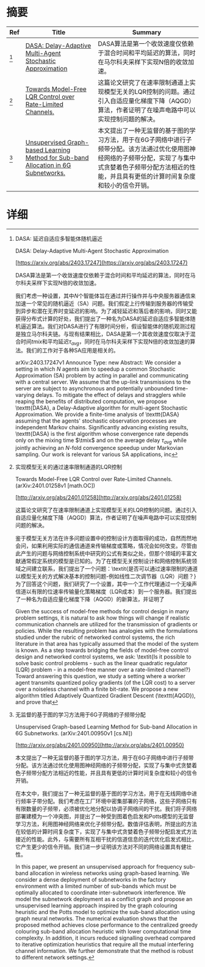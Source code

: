 # 摘要

| Ref | Title | Summary |
| --- | --- | --- |
| [^1] | [DASA: Delay-Adaptive Multi-Agent Stochastic Approximation](https://arxiv.org/abs/2403.17247) | DASA算法是第一个收敛速度仅依赖于混合时间和平均延迟的算法，同时在马尔科夫采样下实现N倍的收敛加速。 |
| [^2] | [Towards Model-Free LQR Control over Rate-Limited Channels.](http://arxiv.org/abs/2401.01258) | 这篇论文研究了在速率限制通道上实现模型无关的LQR控制的问题。通过引入自适应量化梯度下降（AQGD）算法，作者证明了在噪声电路中可以实现控制问题的解决。 |
| [^3] | [Unsupervised Graph-based Learning Method for Sub-band Allocation in 6G Subnetworks.](http://arxiv.org/abs/2401.00950) | 本文提出了一种无监督的基于图的学习方法，用于在6G子网络中进行子频带分配。该方法通过优化使用图神经网络的子频带分配，实现了与集中式贪婪着色子频带分配方法相近的性能，并且具有更低的计算时间复杂度和较小的信令开销。 |

# 详细

[^1]: DASA: 延迟自适应多智能体随机逼近

    DASA: Delay-Adaptive Multi-Agent Stochastic Approximation

    [https://arxiv.org/abs/2403.17247](https://arxiv.org/abs/2403.17247)

    DASA算法是第一个收敛速度仅依赖于混合时间和平均延迟的算法，同时在马尔科夫采样下实现N倍的收敛加速。

    

    我们考虑一种设置，其中$N$个智能体旨在通过并行操作并与中央服务器通信来加速一个常见的随机逼近（SA）问题。我们假定上行传输到服务器的传输受到异步和潜在无界时变延迟的影响。为了减轻延迟和落后者的影响，同时又能获得分布式计算的好处，我们提出了一种名为DASA的延迟自适应多智能体随机逼近算法。我们对DASA进行了有限时间分析，假设智能体的随机观测过程是独立马尔科夫链。与现有结果相比，DASA是第一个其收敛速度仅取决于混合时间$tmix$和平均延迟$\tau_{avg}$，同时在马尔科夫采样下实现N倍的收敛加速的算法。我们的工作对于各种SA应用是相关的。

    arXiv:2403.17247v1 Announce Type: new  Abstract: We consider a setting in which $N$ agents aim to speedup a common Stochastic Approximation (SA) problem by acting in parallel and communicating with a central server. We assume that the up-link transmissions to the server are subject to asynchronous and potentially unbounded time-varying delays. To mitigate the effect of delays and stragglers while reaping the benefits of distributed computation, we propose \texttt{DASA}, a Delay-Adaptive algorithm for multi-agent Stochastic Approximation. We provide a finite-time analysis of \texttt{DASA} assuming that the agents' stochastic observation processes are independent Markov chains. Significantly advancing existing results, \texttt{DASA} is the first algorithm whose convergence rate depends only on the mixing time $\tmix$ and on the average delay $\tau_{avg}$ while jointly achieving an $N$-fold convergence speedup under Markovian sampling. Our work is relevant for various SA applications, inc
    
[^2]: 实现模型无关的通过速率限制通道的LQR控制

    Towards Model-Free LQR Control over Rate-Limited Channels. (arXiv:2401.01258v1 [math.OC])

    [http://arxiv.org/abs/2401.01258](http://arxiv.org/abs/2401.01258)

    这篇论文研究了在速率限制通道上实现模型无关的LQR控制的问题。通过引入自适应量化梯度下降（AQGD）算法，作者证明了在噪声电路中可以实现控制问题的解决。

    

    鉴于模型无关方法在许多问题设置中的控制设计方面取得的成功，自然而然地会问，如果利用实际的通信通道来传输梯度或策略，情况会如何改变。尽管由此产生的问题与网络控制系统中研究的公式有类似之处，但那个领域的丰富文献通常假定系统的模型是已知的。为了在模型无关控制设计和网络控制系统领域之间建立联系，我们提出了一个问题：\textit{是否可以通过速率限制的通道以模型无关的方式解决基本的控制问题-例如线性二次调节器（LQR）问题？}为了回答这个问题，我们研究了一个设置，其中一个工作代理通过一个无噪声信道以有限的位速率传输量化策略梯度（LQR成本）到一个服务器。我们提出了一种名为自适应量化梯度下降（AQGD）的新算法，并证明了

    Given the success of model-free methods for control design in many problem settings, it is natural to ask how things will change if realistic communication channels are utilized for the transmission of gradients or policies. While the resulting problem has analogies with the formulations studied under the rubric of networked control systems, the rich literature in that area has typically assumed that the model of the system is known. As a step towards bridging the fields of model-free control design and networked control systems, we ask: \textit{Is it possible to solve basic control problems - such as the linear quadratic regulator (LQR) problem - in a model-free manner over a rate-limited channel?} Toward answering this question, we study a setting where a worker agent transmits quantized policy gradients (of the LQR cost) to a server over a noiseless channel with a finite bit-rate. We propose a new algorithm titled Adaptively Quantized Gradient Descent (\texttt{AQGD}), and prove that
    
[^3]: 无监督的基于图的学习方法用于6G子网络的子频带分配

    Unsupervised Graph-based Learning Method for Sub-band Allocation in 6G Subnetworks. (arXiv:2401.00950v1 [cs.NI])

    [http://arxiv.org/abs/2401.00950](http://arxiv.org/abs/2401.00950)

    本文提出了一种无监督的基于图的学习方法，用于在6G子网络中进行子频带分配。该方法通过优化使用图神经网络的子频带分配，实现了与集中式贪婪着色子频带分配方法相近的性能，并且具有更低的计算时间复杂度和较小的信令开销。

    

    在本文中，我们提出了一种无监督的基于图的学习方法，用于在无线网络中进行频率子带分配。我们考虑在工厂环境中密集部署的子网络，这些子网络只有有限数量的子频带，必须被优化地分配以协调子网络间的干扰。我们将子网络部署建模为一个冲突图，并提出了一种受到图着色启发和Potts模型的无监督学习方法，利用图神经网络来优化子频带分配。数值评估表明，所提出的方法在较低的计算时间复杂度下，实现了与集中式贪婪着色子频带分配启发式方法接近的性能。此外，与需要所有互相干扰的信道信息的迭代优化启发式相比，它产生更少的信令开销。我们进一步证明该方法对不同的网络设置具有健壮性。

    In this paper, we present an unsupervised approach for frequency sub-band allocation in wireless networks using graph-based learning. We consider a dense deployment of subnetworks in the factory environment with a limited number of sub-bands which must be optimally allocated to coordinate inter-subnetwork interference. We model the subnetwork deployment as a conflict graph and propose an unsupervised learning approach inspired by the graph colouring heuristic and the Potts model to optimize the sub-band allocation using graph neural networks. The numerical evaluation shows that the proposed method achieves close performance to the centralized greedy colouring sub-band allocation heuristic with lower computational time complexity. In addition, it incurs reduced signalling overhead compared to iterative optimization heuristics that require all the mutual interfering channel information. We further demonstrate that the method is robust to different network settings.
    

